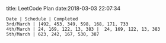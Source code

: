 title: LeetCode Plan
date:2018-03-03 22:07:34

```table
Date | Schedule | Completed
3rd/March | |492, 453, 349, 598, 168, 171, 733
4th/March | 24, 169, 122, 13, 383 |  24, 169, 122, 13, 383
5th/March | 623, 242, 167, 530, 387
```